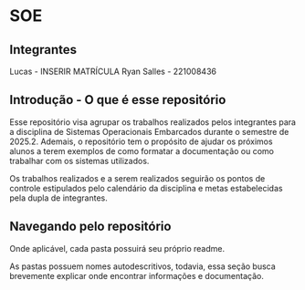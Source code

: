 # SOE

## Integrantes

Lucas - INSERIR MATRÍCULA
Ryan Salles - 221008436

## Introdução - O que é esse repositório

Esse repositório visa agrupar os trabalhos realizados pelos integrantes para 
a disciplina de Sistemas Operacionais Embarcados durante o semestre de 2025.2.
Ademais, o repositório tem o propósito de ajudar os próximos alunos a terem 
exemplos de como formatar a documentação ou como trabalhar com os sistemas
utilizados.

Os trabalhos realizados e a serem realizados seguirão os pontos de controle 
estipulados pelo calendário da disciplina e metas estabelecidas pela dupla de
integrantes.

## Navegando pelo repositório

Onde aplicável, cada pasta possuirá seu próprio readme.

As pastas possuem nomes autodescritivos, todavia, essa seção busca 
brevemente explicar onde encontrar informações e documentação.

<!--EXPANDIR CONFORME TRABALHOS REALIZADOS-->






